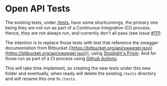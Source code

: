 # Open API Tests

The existing tests, under [/tests](../tests), have some shortcomings, the primary one being they are not run as part of a Continuous Integration (CI) process. Hence, they are not always run, and currently don't all pass (see issue [#111](https://github.com/ktrysmt/go-bitbucket/issues/111)).

The intention is to replace those tests with test that reference the swagger documentation from Bitbucket ([https://bitbucket.org/api/swagger.json](https://bitbucket.org/api/swagger.json)), using [Stoplight's Prism](https://stoplight.io/open-source/prism). And for those run as part of a CI process using [Github Actions](https://github.com/features/actions).

This will take time implement, so creating the new tests under this new folder and eventually, when ready will delete the existing `/tests` directory and will rename this one to `/tests`.
